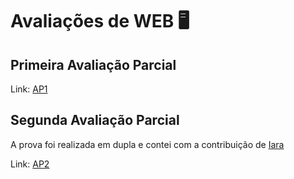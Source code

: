 # Avaliações de WEB 🖥️

## Primeira Avaliação Parcial
Link: [AP1](https://github.com/fixlipw/provas_web/tree/master/frontend/src/components/Prova01)

## Segunda Avaliação Parcial
A prova foi realizada em dupla e contei com a contribuição de [Iara](https://github.com/iaraslima)

Link: [AP2](https://github.com/fixlipw/provas_web/tree/master/frontend/src/components/Prova02/CRUD)
